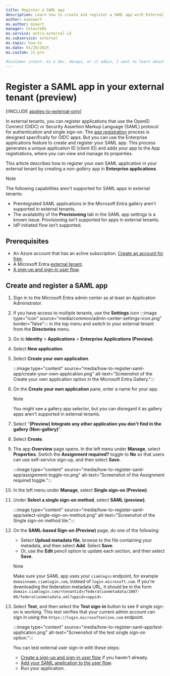 ```yaml
---
title: Register a SAML app
description: Learn how to create and register a SAML app with External ID for customer identity and access management (CIAM). Choose your app type and get detailed steps. 
author: msmimart
ms.author: mimart
manager: CelesteDG
ms.service: entra-external-id 
ms.subservice: external
ms.topic: how-to
ms.date: 01/29/2025
ms.custom: it-pro

#Customer intent: As a dev, devops, or it admin, I want to learn about how to register a SAML app through the Microsoft Entra admin center.
---
```

# Register a SAML app in your external tenant (preview)

[!INCLUDE [applies-to-external-only](../includes/applies-to-external-only.md)]

In external tenants, you can register applications that use the OpenID Connect (OIDC) or Security Assertion Markup Language (SAML) protocol for authentication and single sign-on. The [app registration](how-to-register-ciam-app.md) process is designed specifically for OIDC apps. But you can use the Enterprise applications feature to create and register your SAML app. This process generates a unique application ID (client ID) and adds your app to the App registrations, where you can view and manage its properties.

This article describes how to register your own SAML application in your external tenant by creating a *non-gallery* app in **Enterprise applications**.

> [!NOTE]
> The following capabilities aren't supported for SAML apps in external tenants:
>- Preintegrated SAML applications in the Microsoft Entra gallery aren't supported in external tenants.
>- The availability of the **Provisioning** tab in the SAML app settings is a known issue. Provisioning isn't supported for apps in external tenants.
>- IdP initiated flow isn't supported.

## Prerequisites

- An Azure account that has an active subscription. <a href="https://azure.microsoft.com/free/?WT.mc_id=A261C142F" target="_blank">Create an account for free</a>.
- A Microsoft Entra [external tenant](how-to-create-external-tenant-portal.md).
- [A sign-up and sign-in user flow](how-to-user-flow-sign-up-sign-in-customers.md).

## Create and register a SAML app

1. Sign in to the Microsoft Entra admin center as at least an Application Administrator.
1. If you have access to multiple tenants, use the **Settings** icon :::image type="icon" source="media/common/admin-center-settings-icon.png" border="false"::: in the top menu and switch to your external tenant from the **Directories** menu.
1. Go to **Identity** > **Applications** > **Enterprise Applications (Preview)**.
1. Select **New application**.

1. Select **Create your own application**.

      :::image type="content" source="media/how-to-register-saml-app/create-your-own-application.png" alt-text="Screenshot of the Create your own application option in the Microsoft Entra Gallery.":::

1. On the **Create your own application** pane, enter a name for your app.

   > [!NOTE]
   > You might see a gallery app selector, but you can disregard it as gallery apps aren't supported in external tenants.

1. Select "**(Preview) Integrate any other application you don't find in the gallery (Non-gallery)**".

1. Select **Create**.

1. The app **Overview** page opens. In the left menu under **Manage**, select **Properties**. Switch the **Assignment required?** toggle to **No** so that users can use self-service sign-up, and then select **Save**.

      :::image type="content" source="media/how-to-register-saml-app/assignment-toggle-no.png" alt-text="Screenshot of the Assignment required toggle.":::

1. In the left menu under **Manage**, select **Single sign-on (Preview)**.
1. Under **Select a single sign-on method**, select **SAML (preview)**.

    :::image type="content" source="media/how-to-register-saml-app/select-single-sign-on-method.png" alt-text="Screenshot of the Single sign-on method tile.":::

1. On the **SAML-based Sign-on (Preview)** page, do one of the following:

   - Select **Upload metadata file**, browse to the file containing your metadata, and then select **Add**. Select **Save**.
   - Or, use the **Edit** pencil option to update each section, and then select **Save**.

   > [!NOTE]
   > Make sure your SAML app uses your `ciamlogin` endpoint, for example `domainname.ciamlogin.com`, instead of `login.microsoft.com`. If you're downloading the federation metadata URL, it should be in the form `domain.ciamlogin.com/<tenantid>/federationmetadata/2007-06/federationmetadata.xml?appid=<appid>`.

1. Select **Test**, and then select the **Test sign-in** button to see if single sign-on is working. This test verifies that your current admin account can sign in using the `https://login.microsoftonline.com` endpoint.  

    :::image type="content" source="media/how-to-register-saml-app/test-application.png" alt-text="Screenshot of the test single sign-on option.":::

   You can test external user sign-in with these steps:
   - [Create a sign-up and sign-in user flow](~/external-id/customers/how-to-user-flow-sign-up-sign-in-customers.md) if you haven't already.
   - [Add your SAML application to the user flow](~/external-id/customers/how-to-user-flow-add-application.md).
   - Run your application.
